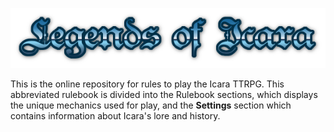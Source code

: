 
<p align="center">
    <img src="./md/mdImage/legendsOfIcaraCleanBlue.png">
</p>


This is the online repository for rules to play the Icara TTRPG. This abbreviated rulebook is divided into the Rulebook sections, which displays the unique mechanics used for play, and the **Settings** section which contains information about Icara's lore and history.
